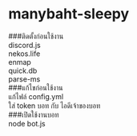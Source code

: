 # manybaht-sleepy
###ติดตั้งก่อนใช้งาน<br />
discord.js<br />
nekos.life<br />
enmap<br />
quick.db<br />
parse-ms<br />
###แก้ไขก่อนใช้งาน<br />
แก้ไฟล์ config.yml<br />
ใส่ token บอท กับ ไอดีเจ้าของบอท<br />
###เปิดใช้งานบอท<br />
node bot.js